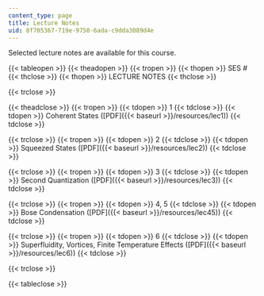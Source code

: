 ```yaml
---
content_type: page
title: Lecture Notes
uid: 8f705367-719e-9750-6ada-c9dda3089d4e
---
```


Selected lecture notes are available for this course.

{{< tableopen >}}
{{< theadopen >}}
{{< tropen >}}
{{< thopen >}}
SES #
{{< thclose >}}
{{< thopen >}}
LECTURE NOTES
{{< thclose >}}

{{< trclose >}}

{{< theadclose >}}
{{< tropen >}}
{{< tdopen >}}
1
{{< tdclose >}}
{{< tdopen >}}
Coherent States ([PDF]({{< baseurl >}}/resources/lec1))
{{< tdclose >}}

{{< trclose >}}
{{< tropen >}}
{{< tdopen >}}
2
{{< tdclose >}}
{{< tdopen >}}
Squeezed States ([PDF]({{< baseurl >}}/resources/lec2))
{{< tdclose >}}

{{< trclose >}}
{{< tropen >}}
{{< tdopen >}}
3
{{< tdclose >}}
{{< tdopen >}}
Second Quantization ([PDF]({{< baseurl >}}/resources/lec3))
{{< tdclose >}}

{{< trclose >}}
{{< tropen >}}
{{< tdopen >}}
4, 5
{{< tdclose >}}
{{< tdopen >}}
Bose Condensation ([PDF]({{< baseurl >}}/resources/lec45))
{{< tdclose >}}

{{< trclose >}}
{{< tropen >}}
{{< tdopen >}}
6
{{< tdclose >}}
{{< tdopen >}}
Superfluidity, Vortices, Finite Temperature Effects ([PDF]({{< baseurl >}}/resources/lec6))
{{< tdclose >}}

{{< trclose >}}

{{< tableclose >}}